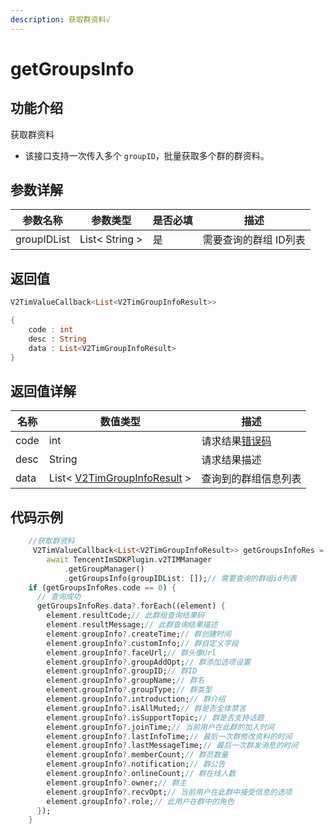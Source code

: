 ```yaml
---
description: 获取群资料√
---
```


# getGroupsInfo

## 功能介绍

获取群资料

* 该接口支持一次传入多个 `groupID`，批量获取多个群的群资料。

## 参数详解

| 参数名称        | 参数类型           | 是否必填 | 描述           |
| ----------- | -------------- | ---- | ------------ |
| groupIDList | List< String > | 是    | 需要查询的群组 ID列表 |

## 返回值

```dart
V2TimValueCallback<List<V2TimGroupInfoResult>>

{
    code : int
    desc : String
    data : List<V2TimGroupInfoResult>
}
```

## 返回值详解

| 名称   | 数值类型                                                                           | 描述                                                             |
| ---- | ------------------------------------------------------------------------------ | -------------------------------------------------------------- |
| code | int                                                                            | 请求结果[错误码](https://cloud.tencent.com/document/product/269/1671) |
| desc | String                                                                         | 请求结果描述                                                         |
| data | List< [V2TimGroupInfoResult](../keyClass/group/v2timgroupinforesult.md) > | 查询到的群组信息列表                                                     |

## 代码示例

```dart
    //获取群资料
     V2TimValueCallback<List<V2TimGroupInfoResult>> getGroupsInfoRes =
        await TencentImSDKPlugin.v2TIMManager
            .getGroupManager()
            .getGroupsInfo(groupIDList: []);// 需要查询的群组id列表
    if (getGroupsInfoRes.code == 0) {
      // 查询成功
      getGroupsInfoRes.data?.forEach((element) {
        element.resultCode;// 此群组查询结果码
        element.resultMessage;// 此群查询结果描述
        element.groupInfo?.createTime;// 群创建时间
        element.groupInfo?.customInfo;// 群自定义字段
        element.groupInfo?.faceUrl;// 群头像Url
        element.groupInfo?.groupAddOpt;// 群添加选项设置
        element.groupInfo?.groupID;// 群ID
        element.groupInfo?.groupName;// 群名
        element.groupInfo?.groupType;// 群类型
        element.groupInfo?.introduction;// 群介绍
        element.groupInfo?.isAllMuted;// 群是否全体禁言
        element.groupInfo?.isSupportTopic;// 群是否支持话题
        element.groupInfo?.joinTime;// 当前用户在此群的加入时间
        element.groupInfo?.lastInfoTime;// 最后一次群修改资料的时间
        element.groupInfo?.lastMessageTime;// 最后一次群发消息的时间
        element.groupInfo?.memberCount;// 群员数量
        element.groupInfo?.notification;// 群公告
        element.groupInfo?.onlineCount;// 群在线人数
        element.groupInfo?.owner;// 群主
        element.groupInfo?.recvOpt;// 当前用户在此群中接受信息的选项
        element.groupInfo?.role;// 此用户在群中的角色
      });
    }
```
